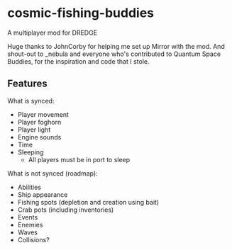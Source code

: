 # cosmic-fishing-buddies
A multiplayer mod for DREDGE

Huge thanks to JohnCorby for helping me set up Mirror with the mod. And shout-out to _nebula and everyone who's contributed to Quantum Space Buddies, for the inspiration and code that I stole.


## Features

What is synced:
- Player movement
- Player foghorn
- Player light
- Engine sounds
- Time
- Sleeping
  - All players must be in port to sleep

What is not synced (roadmap):
- Abilities
- Ship appearance
- Fishing spots (depletion and creation using bait)
- Crab pots (including inventories)
- Events
- Enemies
- Waves
- Collisions?
